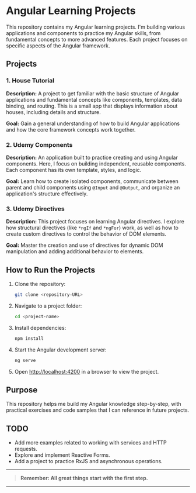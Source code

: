 # Angular Learning Projects

This repository contains my Angular learning projects. I'm building various applications and components to practice my Angular skills, from fundamental concepts to more advanced features. Each project focuses on specific aspects of the Angular framework.

## Projects

### 1. House Tutorial
**Description:** A project to get familiar with the basic structure of Angular applications and fundamental concepts like components, templates, data binding, and routing. This is a small app that displays information about houses, including details and structure.

**Goal:** Gain a general understanding of how to build Angular applications and how the core framework concepts work together.

### 2. Udemy Components
**Description:** An application built to practice creating and using Angular components. Here, I focus on building independent, reusable components. Each component has its own template, styles, and logic.

**Goal:** Learn how to create isolated components, communicate between parent and child components using `@Input` and `@Output`, and organize an application's structure effectively.

### 3. Udemy Directives
**Description:** This project focuses on learning Angular directives. I explore how structural directives (like `*ngIf` and `*ngFor`) work, as well as how to create custom directives to control the behavior of DOM elements.

**Goal:** Master the creation and use of directives for dynamic DOM manipulation and adding additional behavior to elements.

## How to Run the Projects

1. Clone the repository:
   ```bash
   git clone <repository-URL>
   ```
2. Navigate to a project folder:
   ```bash
   cd <project-name>
   ```
3. Install dependencies:
   ```bash
   npm install
   ```
4. Start the Angular development server:
   ```bash
   ng serve
   ```
5. Open [http://localhost:4200](http://localhost:4200) in a browser to view the project.

## Purpose

This repository helps me build my Angular knowledge step-by-step, with practical exercises and code samples that I can reference in future projects.

## TODO

- Add more examples related to working with services and HTTP requests.
- Explore and implement Reactive Forms.
- Add a project to practice RxJS and asynchronous operations.

---

> **Remember: All great things start with the first step.**

---